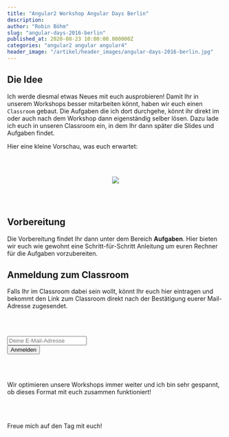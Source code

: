 ```yaml
---
title: "Angular2 Workshop Angular Days Berlin"
description:
author: "Robin Böhm"
slug: "angular-days-2016-berlin"
published_at: 2020-08-23 10:00:00.000000Z
categories: "angular2 angular angular4"
header_image: "/artikel/header_images/angular-days-2016-berlin.jpg"
---
```


## Die Idee
Ich werde diesmal etwas Neues mit euch ausprobieren! Damit Ihr in unserem Workshops besser mitarbeiten könnt, haben wir euch einen `Classroom` gebaut. Die Aufgaben die ich dort durchgehe, könnt ihr direkt im oder auch nach dem Workshop dann eigenständig selber lösen. Dazu lade ich euch in unseren Classroom ein, in dem Ihr dann später die Slides und Aufgaben findet.

Hier eine kleine Vorschau, was euch erwartet:

<br/><br/>

<center>
<img src="/artikel/angularjs-days-2016-berlin/medium_Screen-Shot-2016-09-30-at-15.08.26.png?v=63642460229"/>
</center>

<br/><br/>


## Vorbereitung

Die Vorbereitung findet Ihr dann unter dem Bereich **Aufgaben**. Hier bieten wir euch wie gewohnt eine Schritt-für-Schritt Anleitung um euren Rechner für die Aufgaben vorzubereiten.

## Anmeldung zum Classroom

Falls Ihr im Classroom dabei sein wollt, könnt Ihr euch hier eintragen und bekommt den Link zum Classroom direkt nach der Bestätigung euerer Mail-Adresse zugesendet.

<br/><br/>

<form action="//angularjs.us5.list-manage.com/subscribe/post?u=465db430c1cb88ec6dea2ca40&amp;id=7e804310eb&amp;VIA=conference-workshop-angulardays2016berlin&amp;group[20925][1]=1" method="post" target="_blank">
          <div class="row">
            <div class="col-xs-12 col-md-5 offset-md-2">
              <input type="email" value="" name="EMAIL" class="form-control form-control-lg" placeholder="Deine E-Mail-Adresse" required="">
            </div>
            <div class="col-xs-12 col-md-3">
              <input type="submit" value="Anmelden" class="btn btn-block btn-lg btn-primary">
            </div>
          </div>
        </form>


<br/><br/>

Wir optimieren unsere Workshops immer weiter und ich bin sehr gespannt, ob dieses Format mit euch zusammen funktioniert!

<br>
<br>

Freue mich auf den Tag mit euch!
